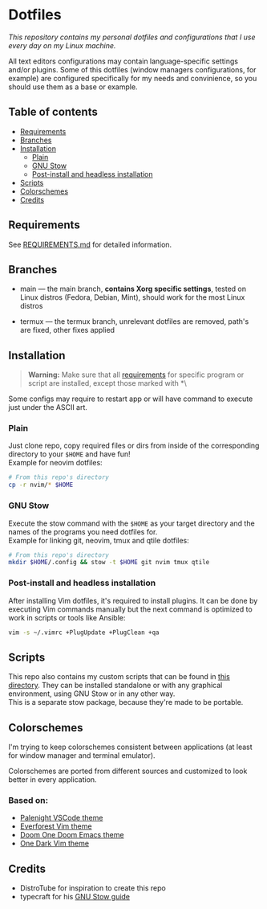# Dotfiles
*This repository contains my personal dotfiles and configurations that I use
every day on my Linux machine.*

All text editors configurations may contain language-specific settings and/or
plugins. Some of this dotfiles (window managers configurations, for example)
are configured specifically for my needs and convinience, so you should use
them as a base or example.



## Table of contents
- [Requirements](REQUIREMENTS.md)
- [Branches](#branches)
- [Installation](#installation)
    - [Plain](#plain)
    - [GNU Stow](#gnu-stow)
    - [Post-install and headless installation](#post-install-and-headless-installation)
- [Scripts](#scripts)
- [Colorschemes](#colorschemes)
- [Credits](#credits)



## Requirements
See [REQUIREMENTS.md](REQUIREMENTS.md) for detailed information.


## Branches
- main &mdash; the main branch, **contains Xorg specific settings**, tested on
Linux distros (Fedora, Debian, Mint), should work for the most Linux distros

- termux &mdash; the termux branch, unrelevant dotfiles are removed, path's are
fixed, other fixes applied


## Installation
> **Warning:**
> Make sure that all [requirements](REQUIREMENTS.md) for specific program or
script are installed, except those marked with \*\

Some configs may require to restart app or will have command to execute just
under the ASCII art.

### Plain
Just clone repo, copy required files or dirs from inside of the corresponding
directory to your `$HOME` and have fun!\
Example for neovim dotfiles:
```sh
# From this repo's directory
cp -r nvim/* $HOME
```

### GNU Stow
Execute the stow command with the `$HOME` as your target directory and the names
of the programs you need dotfiles for.\
Example for linking git, neovim, tmux and qtile dotfiles:
```sh
# From this repo's directory
mkdir $HOME/.config && stow -t $HOME git nvim tmux qtile
```

### Post-install and headless installation
After installing Vim dotfiles, it's required to install plugins.
It can be done by executing Vim commands manually but the next command
is optimized to work in scripts or tools like Ansible:
```sh
vim -s ~/.vimrc +PlugUpdate +PlugClean +qa
```


## Scripts
This repo also contains my custom scripts that can be found in
[this directory](scripts).
They can be installed standalone or with any graphical environment,
using GNU Stow or in any other way.\
This is a separate stow package, because they're made to be portable.


## Colorschemes
I'm trying to keep colorschemes consistent between applications (at least for
window manager and terminal emulator).

Colorschemes are ported from different sources and customized to look better
in every application.

### Based on:
- [Palenight VSCode theme](https://github.com/whizkydee/vscode-palenight-theme)
- [Everforest Vim theme](https://github.com/sainnhe/everforest)
- [Doom One Doom Emacs theme](https://github.com/doomemacs/themes)
- [One Dark Vim theme](https://github.com/joshdick/onedark.vim)


## Credits
- DistroTube for inspiration to create this repo
- typecraft for his [GNU Stow guide](https://youtu.be/NoFiYOqnC4o?si=wD7fsb7WJtI_Na1u)

